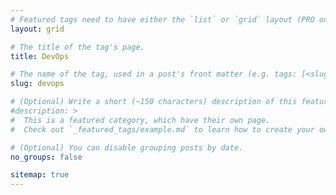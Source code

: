 ```yaml
---
# Featured tags need to have either the `list` or `grid` layout (PRO only).
layout: grid

# The title of the tag's page.
title: DevOps

# The name of the tag, used in a post's front matter (e.g. tags: [<slug>]).
slug: devops

# (Optional) Write a short (~150 characters) description of this featured tag.
#description: >
#  This is a featured category, which have their own page.
#  Check out `_featured_tags/example.md` to learn how to create your own.

# (Optional) You can disable grouping posts by date.
no_groups: false

sitemap: true 
---
```

